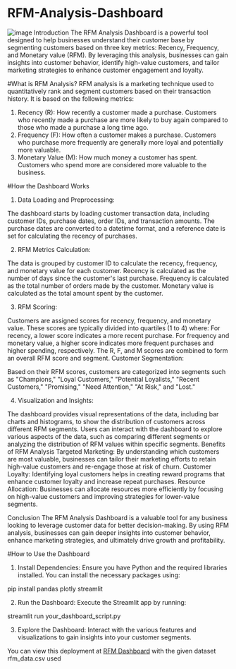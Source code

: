 # RFM-Analysis-Dashboard
![image](https://github.com/Ojas-Arora/RFM-Analysis-Dashboard/assets/127867874/15806196-10ad-410a-9d17-48f389c4a420)
Introduction
The RFM Analysis Dashboard is a powerful tool designed to help businesses understand their customer base by segmenting customers based on three key metrics: Recency, Frequency, and Monetary value (RFM). By leveraging this analysis, businesses can gain insights into customer behavior, identify high-value customers, and tailor marketing strategies to enhance customer engagement and loyalty.

#What is RFM Analysis?
RFM analysis is a marketing technique used to quantitatively rank and segment customers based on their transaction history. It is based on the following metrics:

1. Recency (R): How recently a customer made a purchase. Customers who recently made a purchase are more likely to buy again compared to those who made a purchase a long time ago.
2. Frequency (F): How often a customer makes a purchase. Customers who purchase more frequently are generally more loyal and potentially more valuable.
3. Monetary Value (M): How much money a customer has spent. Customers who spend more are considered more valuable to the business.
   
#How the Dashboard Works
1. Data Loading and Preprocessing:

The dashboard starts by loading customer transaction data, including customer IDs, purchase dates, order IDs, and transaction amounts.
The purchase dates are converted to a datetime format, and a reference date is set for calculating the recency of purchases.

2. RFM Metrics Calculation:

The data is grouped by customer ID to calculate the recency, frequency, and monetary value for each customer.
Recency is calculated as the number of days since the customer's last purchase.
Frequency is calculated as the total number of orders made by the customer.
Monetary value is calculated as the total amount spent by the customer.

3. RFM Scoring:

Customers are assigned scores for recency, frequency, and monetary value. These scores are typically divided into quartiles (1 to 4) where:
For recency, a lower score indicates a more recent purchase.
For frequency and monetary value, a higher score indicates more frequent purchases and higher spending, respectively.
The R, F, and M scores are combined to form an overall RFM score and segment.
Customer Segmentation:

Based on their RFM scores, customers are categorized into segments such as "Champions," "Loyal Customers," "Potential Loyalists," "Recent Customers," "Promising," "Need Attention," "At Risk," and "Lost."

4. Visualization and Insights:

The dashboard provides visual representations of the data, including bar charts and histograms, to show the distribution of customers across different RFM segments.
Users can interact with the dashboard to explore various aspects of the data, such as comparing different segments or analyzing the distribution of RFM values within specific segments.
Benefits of RFM Analysis
Targeted Marketing: By understanding which customers are most valuable, businesses can tailor their marketing efforts to retain high-value customers and re-engage those at risk of churn.
Customer Loyalty: Identifying loyal customers helps in creating reward programs that enhance customer loyalty and increase repeat purchases.
Resource Allocation: Businesses can allocate resources more efficiently by focusing on high-value customers and improving strategies for lower-value segments.

Conclusion
The RFM Analysis Dashboard is a valuable tool for any business looking to leverage customer data for better decision-making. By using RFM analysis, businesses can gain deeper insights into customer behavior, enhance marketing strategies, and ultimately drive growth and profitability.

#How to Use the Dashboard
1. Install Dependencies: Ensure you have Python and the required libraries installed. You can install the necessary packages using:

pip install pandas plotly streamlit

2. Run the Dashboard: Execute the Streamlit app by running:

streamlit run your_dashboard_script.py

3. Explore the Dashboard: Interact with the various features and visualizations to gain insights into your customer segments.

You can view this deployment at 
[RFM Dashboard](https://rfmdashboardpy-9abkamsxruurkcwdb7ydzs.streamlit.app/) 
with the given dataset rfm_data.csv used
